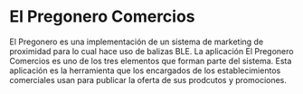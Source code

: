 # El Pregonero Comercios

El Pregonero es una implementación de un sistema de marketing de proximidad para lo cual hace uso de balizas BLE. La aplicación El Pregonero Comercios es uno de los tres elementos que forman parte del sistema. Esta aplicación es la herramienta que los encargados de los establecimientos comerciales usan para publicar la oferta de sus prodcutos y promociones.
